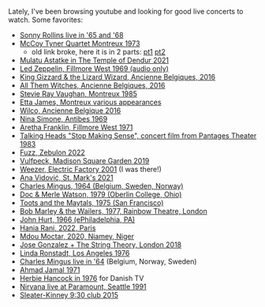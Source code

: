 Lately, I've been browsing youtube and looking for good live concerts to watch. Some favorites:

- [Sonny Rollins live in '65 and '68](https://www.youtube.com/watch?v=cneBpjwfxhg)
- [McCoy Tyner Quartet Montreux 1973](https://www.youtube.com/watch?v=KvB4Bm_3brU)
	- old link broke, here it is in 2 parts: [pt1](https://www.youtube.com/watch?v=9RdHXui_SxA&pp=ygUQbWNjb3kgdHluZXIgMTk3Mw%3D%3D) [pt2](https://www.youtube.com/watch?v=1P7mPNvwMYM&pp=ygUQbWNjb3kgdHluZXIgMTk3Mw%3D%3D)
- [Mulatu Astatke in The Temple of Dendur 2021](https://www.youtube.com/watch?v=5Y4v5mwC5UU)
- [Led Zeppelin, Fillmore West 1969 (audio only)](https://www.youtube.com/watch?v=eWc2m0FH_sc)
- [King Gizzard & the Lizard Wizard, Ancienne Belgiques, 2016](https://www.youtube.com/watch?v=PGHgpVU3UuU)
- [All Them Witches, Ancienne Belgiques, 2016](https://www.youtube.com/watch?v=tPZODCWrUN8)
- [Stevie Ray Vaughan, Montreux 1985](https://www.youtube.com/watch?v=S2uMYyAKFvU)
- [Etta James, Montreux various appearances](https://www.youtube.com/watch?v=mdof2gMgRYY)
- [Wilco, Ancienne Belgique 2016](https://www.youtube.com/watch?v=OTdkHV9YsIk)
- [Nina Simone, Antibes 1969](https://www.youtube.com/watch?v=8mL3L9hN2l4)
- [Aretha Franklin, Fillmore West 1971](https://www.youtube.com/watch?v=Vyx34kgHGng)
- [Talking Heads "Stop Making Sense", concert film from Pantages Theater 1983](https://www.youtube.com/watch?v=-oVami1uT7Q)
- [Fuzz, Zebulon 2022](https://www.youtube.com/watch?v=d0Ctf9Ho_CI)
- [Vulfpeck, Madison Square Garden 2019](https://www.youtube.com/watch?v=rv4wf7bzfFE)
- [Weezer, Electric Factory 2001](https://www.youtube.com/watch?v=bTWXjcErGGk) (I was there!)
- [Ana Vidović, St. Mark's 2021](https://www.youtube.com/watch?v=e26zZ83Oh6Y)
- [Charles Mingus, 1964 (Belgium, Sweden, Norway)](https://www.youtube.com/watch?v=y9IMOUVJMVs)
- [Doc & Merle Watson, 1979 (Oberlin College, Ohio)](https://www.youtube.com/watch?v=spx2xvBDYvI)
- [Toots and the Maytals, 1975 (San Francisco)](https://www.youtube.com/watch?v=EStJv_wsrdg)
- [Bob Marley & the Wailers, 1977, Rainbow Theatre, London](https://www.youtube.com/watch?v=tebTvzehp2g)
- [John Hurt, 1966 (ePhiladelphia, PA)](https://www.youtube.com/watch?v=OeLx_CGm6qo)
- [Hania Rani, 2022, Paris](https://www.youtube.com/watch?v=J5oZ80Daduc)
- [Mdou Moctar, 2020, Niamey, Niger](https://www.youtube.com/watch?v=DFZobgLF5Vc)
- [Jose Gonzalez + The String Theory, London 2018](https://www.youtube.com/watch?v=rci2crm1R5s)
- [Linda Ronstadt, Los Angeles 1976](https://www.youtube.com/watch?v=lxPVWSFPkwA)
- [Charles Mingus live in '64](https://www.youtube.com/watch?v=y9IMOUVJMVs) (Belgium, Norway, Sweden)
- [Ahmad Jamal 1971](https://www.youtube.com/watch?v=RAena9F9oSE)
- [Herbie Hancock in 1976](https://www.youtube.com/watch?v=9RsZifvSVSI) for Danish TV
- [Nirvana live at Paramount, Seattle 1991](https://www.youtube.com/playlist?list=PL8vlRieH2oWmWnV42soc80XD5EvxxWPY8)
- [Sleater-Kinney 9:30 club 2015](https://www.youtube.com/watch?v=6r1-HTiwGiY)